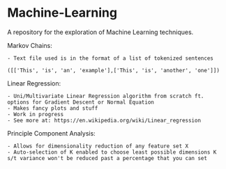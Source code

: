 # Machine-Learning
A repository for the exploration of Machine Learning techniques.

Markov Chains:


	- Text file used is in the format of a list of tokenized sentences
	
	([['This', 'is', 'an', 'example'],['This', 'is', 'another', 'one']])


Linear Regression:


	- Uni/Multivariate Linear Regression algorithm from scratch ft. options for Gradient Descent or Normal Equation
	- Makes fancy plots and stuff
	- Work in progress
	- See more at: https://en.wikipedia.org/wiki/Linear_regression

Principle Component Analysis:
	
	- Allows for dimensionality reduction of any feature set X
	- Auto-selection of K enabled to choose least possible dimensions K s/t variance won't be reduced past a percentage that you can set
